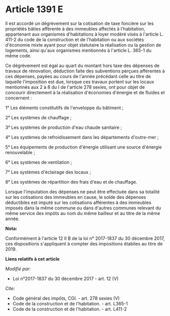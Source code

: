 # Article 1391 E

Il est accordé un dégrèvement sur la cotisation de taxe foncière sur les propriétés bâties afférente à des immeubles affectés
à l'habitation, appartenant aux organismes d'habitations à loyer modéré visés à l'article L. 411-2 du code de la construction
et de l'habitation ou aux sociétés d'économie mixte ayant pour objet statutaire la réalisation ou la gestion de logements,
ainsi qu'aux organismes mentionnés à l'article L. 365-1 du même code. 

Ce dégrèvement est égal au quart du montant hors taxe des dépenses de travaux de rénovation, déduction faite des subventions
perçues afférentes à ces dépenses, payées au cours de l'année précédant celle au titre de laquelle l'imposition est due,
lorsque ces travaux portent sur les locaux mentionnés aux 2 à 8 du I de l'article 278 sexies, ont pour objet de concourir
directement à la réalisation d'économies d'énergie et de fluides et concernent : 

1° Les éléments constitutifs de l'enveloppe du bâtiment ; 

2° Les systèmes de chauffage ; 

3° Les systèmes de production d'eau chaude sanitaire ; 

4° Les systèmes de refroidissement dans les départements d'outre-mer ; 

5° Les équipements de production d'énergie utilisant une source d'énergie renouvelable ; 

6° Les systèmes de ventilation ; 

7° Les systèmes d'éclairage des locaux ; 

8° Les systèmes de répartition des frais d'eau et de chauffage. 

Lorsque l'imputation des dépenses ne peut être effectuée dans sa totalité sur les cotisations des immeubles en cause, le
solde des dépenses déductibles est imputé sur les cotisations afférentes à des immeubles imposés dans la même commune ou dans
d'autres communes relevant du même service des impôts au nom du même bailleur et au titre de la même année.

**Nota:**

Conformément à l'article 12 II B de la loi n° 2017-1837 du 30 décembre 2017, ces dispositions s'appliquent à compter des
impositions établies au titre de 2019.

**Liens relatifs à cet article**

_Modifié par_:

  - Loi n°2017-1837 du 30 décembre 2017 - art. 12 (V)

_Cite_:

  - Code général des impôts, CGI. - art. 278 sexies (V)
  - Code de la construction et de l'habitation. - art. L365-1
  - Code de la construction et de l'habitation. - art. L411-2
